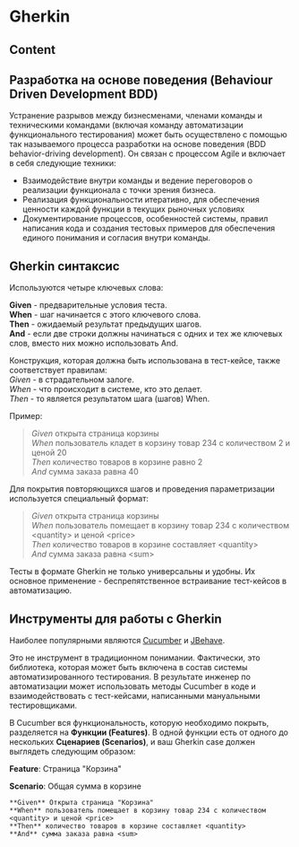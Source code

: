 # Gherkin

## Content

## Разработка на основе поведения (Behaviour Driven Development BDD)

Устранение разрывов между бизнесменами, членами команды и техническими командами (включая команду автоматизации функционального тестирования) может быть осуществлено с помощью так называемого процесса разработки на основе поведения (BDD behavior-driving development). Он связан с процессом Agile и включает в себя следующие техники:
* Взаимодействие внутри команды и ведение переговоров о реализации функционала с точки зрения бизнеса.
* Реализация функциональности итеративно, для обеспечения ценности каждой функции в текущих рыночных условиях
* Документирование процессов, особенностей системы, правил написания кода и создания тестовых примеров для обеспечения единого понимания и согласия внутри команды.

## Gherkin синтаксис

Используются четыре ключевых слова:

**Given** - предварительные условия теста.  
**When** - шаг начинается с этого ключевого слова.  
**Then** - ожидаемый результат предыдущих шагов.  
**And** - если две строки должны начинаться с одних и тех же ключевых слов, вместо них можно использовать And.
 
Конструкция, которая должна быть использована в тест-кейсе, также соответствует правилам:  
*Given* - в страдательном залоге.  
*When* - что происходит в системе, кто это делает.  
*Then* - то является результатом шага (шагов) When.  

Пример:

> *Given* открыта страница корзины  
> *When* пользователь кладет в корзину товар 234 с количеством 2 и ценой 20  
> *Then* количество товаров в корзине равно 2  
> *And* сумма заказа равна 40

Для покрытия повторяющихся шагов и проведения параметризации используется специальный формат:

> *Given* открыта страница корзины  
> *When* пользователь помещает в корзину товар 234 с количеством \<quantity\> и ценой \<price\>  
> *Then* количество товаров в корзине составляет \<quantity\>  
> *And* сумма заказа равна \<sum\>

Тесты в формате Gherkin не только универсальны и удобны. Их основное применение - беспрепятственное встраивание тест-кейсов в автоматизацию.

## Инструменты для работы с Gherkin

Наиболее популярными являются [Cucumber](https://cucumber.io/) и [JBehave](https://jbehave.org/). 

Это не инструмент в традиционном понимании. Фактически, это библиотека, которая может быть включена в состав системы автоматизированного тестирования. В результате инженер по автоматизации может использовать методы Cucumber в коде и взаимодействовать с тест-кейсами, написанными мануальными тестировщиками.

В Cucumber вся функциональность, которую необходимо покрыть, разделяется на **Функции (Features)**. В одной функции есть от одного до нескольких **Сценариев (Scenarios)**, и ваш Gherkin case должен выглядеть следующим образом: 

**Feature**: Страница "Корзина" 

  **Scenario**: Общая сумма в корзине

    **Given** Открыта страница "Корзина"  
    **When** пользователь помещает в корзину товар 234 с количеством <quantity> и ценой <price>  
    **Then** количество товаров в корзине составляет <quantity>  
    **And** сумма заказа равна <sum>
		